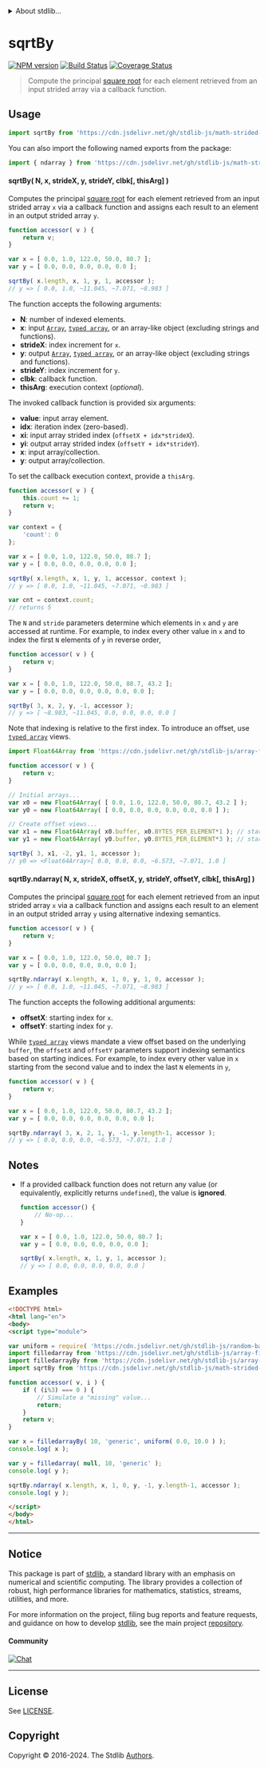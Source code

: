 <!--

@license Apache-2.0

Copyright (c) 2022 The Stdlib Authors.

Licensed under the Apache License, Version 2.0 (the "License");
you may not use this file except in compliance with the License.
You may obtain a copy of the License at

   http://www.apache.org/licenses/LICENSE-2.0

Unless required by applicable law or agreed to in writing, software
distributed under the License is distributed on an "AS IS" BASIS,
WITHOUT WARRANTIES OR CONDITIONS OF ANY KIND, either express or implied.
See the License for the specific language governing permissions and
limitations under the License.

-->

<!-- lint disable maximum-heading-length -->


<details>
  <summary>
    About stdlib...
  </summary>
  <p>We believe in a future in which the web is a preferred environment for numerical computation. To help realize this future, we've built stdlib. stdlib is a standard library, with an emphasis on numerical and scientific computation, written in JavaScript (and C) for execution in browsers and in Node.js.</p>
  <p>The library is fully decomposable, being architected in such a way that you can swap out and mix and match APIs and functionality to cater to your exact preferences and use cases.</p>
  <p>When you use stdlib, you can be absolutely certain that you are using the most thorough, rigorous, well-written, studied, documented, tested, measured, and high-quality code out there.</p>
  <p>To join us in bringing numerical computing to the web, get started by checking us out on <a href="https://github.com/stdlib-js/stdlib">GitHub</a>, and please consider <a href="https://opencollective.com/stdlib">financially supporting stdlib</a>. We greatly appreciate your continued support!</p>
</details>

# sqrtBy

[![NPM version][npm-image]][npm-url] [![Build Status][test-image]][test-url] [![Coverage Status][coverage-image]][coverage-url] <!-- [![dependencies][dependencies-image]][dependencies-url] -->

> Compute the principal [square root][@stdlib/math/base/special/sqrt] for each element retrieved from an input strided array via a callback function.

<section class="intro">

</section>

<!-- /.intro -->



<section class="usage">

## Usage

```javascript
import sqrtBy from 'https://cdn.jsdelivr.net/gh/stdlib-js/math-strided-special-sqrt-by@esm/index.mjs';
```

You can also import the following named exports from the package:

```javascript
import { ndarray } from 'https://cdn.jsdelivr.net/gh/stdlib-js/math-strided-special-sqrt-by@esm/index.mjs';
```

#### sqrtBy( N, x, strideX, y, strideY, clbk\[, thisArg] )

Computes the principal [square root][@stdlib/math/base/special/sqrt] for each element retrieved from an input strided array `x` via a callback function and assigns each result to an element in an output strided array `y`.

```javascript
function accessor( v ) {
    return v;
}

var x = [ 0.0, 1.0, 122.0, 50.0, 80.7 ];
var y = [ 0.0, 0.0, 0.0, 0.0, 0.0 ];

sqrtBy( x.length, x, 1, y, 1, accessor );
// y => [ 0.0, 1.0, ~11.045, ~7.071, ~8.983 ]
```

The function accepts the following arguments:

-   **N**: number of indexed elements.
-   **x**: input [`Array`][mdn-array], [`typed array`][mdn-typed-array], or an array-like object (excluding strings and functions).
-   **strideX**: index increment for `x`.
-   **y**: output [`Array`][mdn-array], [`typed array`][mdn-typed-array], or an array-like object (excluding strings and functions).
-   **strideY**: index increment for `y`.
-   **clbk**: callback function.
-   **thisArg**: execution context (_optional_).

The invoked callback function is provided six arguments:

-   **value**: input array element.
-   **idx**: iteration index (zero-based).
-   **xi**: input array strided index (`offsetX + idx*strideX`).
-   **yi**: output array strided index (`offsetY + idx*strideY`).
-   **x**: input array/collection.
-   **y**: output array/collection.

To set the callback execution context, provide a `thisArg`.

```javascript
function accessor( v ) {
    this.count += 1;
    return v;
}

var context = {
    'count': 0
};

var x = [ 0.0, 1.0, 122.0, 50.0, 80.7 ];
var y = [ 0.0, 0.0, 0.0, 0.0, 0.0 ];

sqrtBy( x.length, x, 1, y, 1, accessor, context );
// y => [ 0.0, 1.0, ~11.045, ~7.071, ~8.983 ]

var cnt = context.count;
// returns 5
```

The `N` and `stride` parameters determine which elements in `x` and `y` are accessed at runtime. For example, to index every other value in `x` and to index the first `N` elements of `y` in reverse order,

```javascript
function accessor( v ) {
    return v;
}

var x = [ 0.0, 1.0, 122.0, 50.0, 80.7, 43.2 ];
var y = [ 0.0, 0.0, 0.0, 0.0, 0.0, 0.0 ];

sqrtBy( 3, x, 2, y, -1, accessor );
// y => [ ~8.983, ~11.045, 0.0, 0.0, 0.0, 0.0 ]
```

Note that indexing is relative to the first index. To introduce an offset, use [`typed array`][mdn-typed-array] views.

```javascript
import Float64Array from 'https://cdn.jsdelivr.net/gh/stdlib-js/array-float64@esm/index.mjs';

function accessor( v ) {
    return v;
}

// Initial arrays...
var x0 = new Float64Array( [ 0.0, 1.0, 122.0, 50.0, 80.7, 43.2 ] );
var y0 = new Float64Array( [ 0.0, 0.0, 0.0, 0.0, 0.0, 0.0 ] );

// Create offset views...
var x1 = new Float64Array( x0.buffer, x0.BYTES_PER_ELEMENT*1 ); // start at 2nd element
var y1 = new Float64Array( y0.buffer, y0.BYTES_PER_ELEMENT*3 ); // start at 4th element

sqrtBy( 3, x1, -2, y1, 1, accessor );
// y0 => <Float64Array>[ 0.0, 0.0, 0.0, ~6.573, ~7.071, 1.0 ]
```

#### sqrtBy.ndarray( N, x, strideX, offsetX, y, strideY, offsetY, clbk\[, thisArg] )

Computes the principal [square root][@stdlib/math/base/special/sqrt] for each element retrieved from an input strided array `x` via a callback function and assigns each result to an element in an output strided array `y` using alternative indexing semantics.

```javascript
function accessor( v ) {
    return v;
}

var x = [ 0.0, 1.0, 122.0, 50.0, 80.7 ];
var y = [ 0.0, 0.0, 0.0, 0.0, 0.0 ];

sqrtBy.ndarray( x.length, x, 1, 0, y, 1, 0, accessor );
// y => [ 0.0, 1.0, ~11.045, ~7.071, ~8.983 ]
```

The function accepts the following additional arguments:

-   **offsetX**: starting index for `x`.
-   **offsetY**: starting index for `y`.

While [`typed array`][mdn-typed-array] views mandate a view offset based on the underlying `buffer`, the `offsetX` and `offsetY` parameters support indexing semantics based on starting indices. For example, to index every other value in `x` starting from the second value and to index the last `N` elements in `y`,

```javascript
function accessor( v ) {
    return v;
}

var x = [ 0.0, 1.0, 122.0, 50.0, 80.7, 43.2 ];
var y = [ 0.0, 0.0, 0.0, 0.0, 0.0, 0.0 ];

sqrtBy.ndarray( 3, x, 2, 1, y, -1, y.length-1, accessor );
// y => [ 0.0, 0.0, 0.0, ~6.573, ~7.071, 1.0 ]
```

</section>

<!-- /.usage -->

<section class="notes">

## Notes

-   If a provided callback function does not return any value (or equivalently, explicitly returns `undefined`), the value is **ignored**.

    ```javascript
    function accessor() {
        // No-op...
    }

    var x = [ 0.0, 1.0, 122.0, 50.0, 80.7 ];
    var y = [ 0.0, 0.0, 0.0, 0.0, 0.0 ];

    sqrtBy( x.length, x, 1, y, 1, accessor );
    // y => [ 0.0, 0.0, 0.0, 0.0, 0.0 ]
    ```

</section>

<!-- /.notes -->

<section class="examples">

## Examples

<!-- eslint no-undef: "error" -->

```html
<!DOCTYPE html>
<html lang="en">
<body>
<script type="module">

var uniform = require( 'https://cdn.jsdelivr.net/gh/stdlib-js/random-base-uniform' ).factory;
import filledarray from 'https://cdn.jsdelivr.net/gh/stdlib-js/array-filled@esm/index.mjs';
import filledarrayBy from 'https://cdn.jsdelivr.net/gh/stdlib-js/array-filled-by@esm/index.mjs';
import sqrtBy from 'https://cdn.jsdelivr.net/gh/stdlib-js/math-strided-special-sqrt-by@esm/index.mjs';

function accessor( v, i ) {
    if ( (i%3) === 0 ) {
        // Simulate a "missing" value...
        return;
    }
    return v;
}

var x = filledarrayBy( 10, 'generic', uniform( 0.0, 10.0 ) );
console.log( x );

var y = filledarray( null, 10, 'generic' );
console.log( y );

sqrtBy.ndarray( x.length, x, 1, 0, y, -1, y.length-1, accessor );
console.log( y );

</script>
</body>
</html>
```

</section>

<!-- /.examples -->

<!-- Section for related `stdlib` packages. Do not manually edit this section, as it is automatically populated. -->

<section class="related">

</section>

<!-- /.related -->

<!-- Section for all links. Make sure to keep an empty line after the `section` element and another before the `/section` close. -->


<section class="main-repo" >

* * *

## Notice

This package is part of [stdlib][stdlib], a standard library with an emphasis on numerical and scientific computing. The library provides a collection of robust, high performance libraries for mathematics, statistics, streams, utilities, and more.

For more information on the project, filing bug reports and feature requests, and guidance on how to develop [stdlib][stdlib], see the main project [repository][stdlib].

#### Community

[![Chat][chat-image]][chat-url]

---

## License

See [LICENSE][stdlib-license].


## Copyright

Copyright &copy; 2016-2024. The Stdlib [Authors][stdlib-authors].

</section>

<!-- /.stdlib -->

<!-- Section for all links. Make sure to keep an empty line after the `section` element and another before the `/section` close. -->

<section class="links">

[npm-image]: http://img.shields.io/npm/v/@stdlib/math-strided-special-sqrt-by.svg
[npm-url]: https://npmjs.org/package/@stdlib/math-strided-special-sqrt-by

[test-image]: https://github.com/stdlib-js/math-strided-special-sqrt-by/actions/workflows/test.yml/badge.svg?branch=main
[test-url]: https://github.com/stdlib-js/math-strided-special-sqrt-by/actions/workflows/test.yml?query=branch:main

[coverage-image]: https://img.shields.io/codecov/c/github/stdlib-js/math-strided-special-sqrt-by/main.svg
[coverage-url]: https://codecov.io/github/stdlib-js/math-strided-special-sqrt-by?branch=main

<!--

[dependencies-image]: https://img.shields.io/david/stdlib-js/math-strided-special-sqrt-by.svg
[dependencies-url]: https://david-dm.org/stdlib-js/math-strided-special-sqrt-by/main

-->

[chat-image]: https://img.shields.io/gitter/room/stdlib-js/stdlib.svg
[chat-url]: https://app.gitter.im/#/room/#stdlib-js_stdlib:gitter.im

[stdlib]: https://github.com/stdlib-js/stdlib

[stdlib-authors]: https://github.com/stdlib-js/stdlib/graphs/contributors

[umd]: https://github.com/umdjs/umd
[es-module]: https://developer.mozilla.org/en-US/docs/Web/JavaScript/Guide/Modules

[deno-url]: https://github.com/stdlib-js/math-strided-special-sqrt-by/tree/deno
[deno-readme]: https://github.com/stdlib-js/math-strided-special-sqrt-by/blob/deno/README.md
[umd-url]: https://github.com/stdlib-js/math-strided-special-sqrt-by/tree/umd
[umd-readme]: https://github.com/stdlib-js/math-strided-special-sqrt-by/blob/umd/README.md
[esm-url]: https://github.com/stdlib-js/math-strided-special-sqrt-by/tree/esm
[esm-readme]: https://github.com/stdlib-js/math-strided-special-sqrt-by/blob/esm/README.md
[branches-url]: https://github.com/stdlib-js/math-strided-special-sqrt-by/blob/main/branches.md

[stdlib-license]: https://raw.githubusercontent.com/stdlib-js/math-strided-special-sqrt-by/main/LICENSE

[mdn-array]: https://developer.mozilla.org/en-US/docs/Web/JavaScript/Reference/Global_Objects/Array

[mdn-typed-array]: https://developer.mozilla.org/en-US/docs/Web/JavaScript/Reference/Global_Objects/TypedArray

[@stdlib/math/base/special/sqrt]: https://github.com/stdlib-js/math-base-special-sqrt/tree/esm

</section>

<!-- /.links -->
